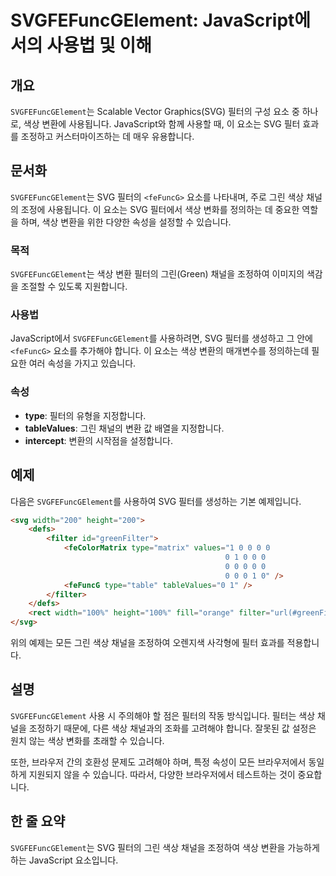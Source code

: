 <!--
Meta Description: # SVGFEFuncGElement: JavaScript에서의 사용법 및 이해 ## 개요 `SVGFEFuncGElement`는 Scalable Vector Graphics(SVG) 필터의 구성 요소 중 하나로, 색상 변환에 사용됩니다. JavaScript와 함께 사용할...
Meta Keywords: svg, svgfefuncgelement, 필터의, 있습니다, 채널을
-->

# SVGFEFuncGElement: JavaScript에서의 사용법 및 이해

## 개요
`SVGFEFuncGElement`는 Scalable Vector Graphics(SVG) 필터의 구성 요소 중 하나로, 색상 변환에 사용됩니다. JavaScript와 함께 사용할 때, 이 요소는 SVG 필터 효과를 조정하고 커스터마이즈하는 데 매우 유용합니다.

## 문서화
`SVGFEFuncGElement`는 SVG 필터의 `<feFuncG>` 요소를 나타내며, 주로 그린 색상 채널의 조정에 사용됩니다. 이 요소는 SVG 필터에서 색상 변화를 정의하는 데 중요한 역할을 하며, 색상 변환을 위한 다양한 속성을 설정할 수 있습니다. 

### 목적
`SVGFEFuncGElement`는 색상 변환 필터의 그린(Green) 채널을 조정하여 이미지의 색감을 조절할 수 있도록 지원합니다.

### 사용법
JavaScript에서 `SVGFEFuncGElement`를 사용하려면, SVG 필터를 생성하고 그 안에 `<feFuncG>` 요소를 추가해야 합니다. 이 요소는 색상 변환의 매개변수를 정의하는데 필요한 여러 속성을 가지고 있습니다.

### 속성
- **type**: 필터의 유형을 지정합니다.
- **tableValues**: 그린 채널의 변환 값 배열을 지정합니다.
- **intercept**: 변환의 시작점을 설정합니다.

## 예제
다음은 `SVGFEFuncGElement`를 사용하여 SVG 필터를 생성하는 기본 예제입니다.

```html
<svg width="200" height="200">
    <defs>
        <filter id="greenFilter">
            <feColorMatrix type="matrix" values="1 0 0 0 0
                                                0 1 0 0 0
                                                0 0 0 0 0
                                                0 0 0 1 0" />
            <feFuncG type="table" tableValues="0 1" />
        </filter>
    </defs>
    <rect width="100%" height="100%" fill="orange" filter="url(#greenFilter)" />
</svg>
```

위의 예제는 모든 그린 색상 채널을 조정하여 오렌지색 사각형에 필터 효과를 적용합니다.

## 설명
`SVGFEFuncGElement` 사용 시 주의해야 할 점은 필터의 작동 방식입니다. 필터는 색상 채널을 조정하기 때문에, 다른 색상 채널과의 조화를 고려해야 합니다. 잘못된 값 설정은 원치 않는 색상 변화를 초래할 수 있습니다. 

또한, 브라우저 간의 호환성 문제도 고려해야 하며, 특정 속성이 모든 브라우저에서 동일하게 지원되지 않을 수 있습니다. 따라서, 다양한 브라우저에서 테스트하는 것이 중요합니다.

## 한 줄 요약
`SVGFEFuncGElement`는 SVG 필터의 그린 색상 채널을 조정하여 색상 변환을 가능하게 하는 JavaScript 요소입니다.